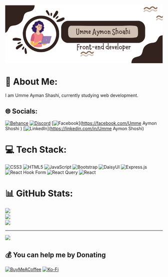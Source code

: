 <img src="https://github.com/UAShoshi/UAShoshi/blob/main/Brown%20and%20White%20Cute%20Facebook%20Cover.png">




# 💫 About Me:
I am Umme Ayman Shashi, currently studying web development.


## 🌐 Socials:
[![Behance](https://img.shields.io/badge/Behance-1769ff?logo=behance&logoColor=white)](https://behance.net/UAShoshi) [![Discord](https://img.shields.io/badge/Discord-%237289DA.svg?logo=discord&logoColor=white)](https://discord.gg/_ummeaymon) [![Facebook](https://img.shields.io/badge/Facebook-%231877F2.svg?logo=Facebook&logoColor=white)](https://facebook.com/Umme Aymon Shoshi ) [![LinkedIn](https://img.shields.io/badge/LinkedIn-%230077B5.svg?logo=linkedin&logoColor=white)](https://linkedin.com/in/Umme Aymon Shoshi) 

# 💻 Tech Stack:
![CSS3](https://img.shields.io/badge/css3-%231572B6.svg?style=for-the-badge&logo=css3&logoColor=white) ![HTML5](https://img.shields.io/badge/html5-%23E34F26.svg?style=for-the-badge&logo=html5&logoColor=white) ![JavaScript](https://img.shields.io/badge/javascript-%23323330.svg?style=for-the-badge&logo=javascript&logoColor=%23F7DF1E) ![Bootstrap](https://img.shields.io/badge/bootstrap-%238511FA.svg?style=for-the-badge&logo=bootstrap&logoColor=white) ![DaisyUI](https://img.shields.io/badge/daisyui-5A0EF8?style=for-the-badge&logo=daisyui&logoColor=white) ![Express.js](https://img.shields.io/badge/express.js-%23404d59.svg?style=for-the-badge&logo=express&logoColor=%2361DAFB) ![React Hook Form](https://img.shields.io/badge/React%20Hook%20Form-%23EC5990.svg?style=for-the-badge&logo=reacthookform&logoColor=white) ![React Query](https://img.shields.io/badge/-React%20Query-FF4154?style=for-the-badge&logo=react%20query&logoColor=white) ![React](https://img.shields.io/badge/react-%2320232a.svg?style=for-the-badge&logo=react&logoColor=%2361DAFB)
# 📊 GitHub Stats:
![](https://github-readme-stats.vercel.app/api?username=UAShoshi&theme=dark&hide_border=false&include_all_commits=true&count_private=true)<br/>
![](https://github-readme-streak-stats.herokuapp.com/?user=UAShoshi&theme=dark&hide_border=false)<br/>
![](https://github-readme-stats.vercel.app/api/top-langs/?username=UAShoshi&theme=dark&hide_border=false&include_all_commits=true&count_private=true&layout=compact)

---
[![](https://visitcount.itsvg.in/api?id=UAShoshi&icon=0&color=0)](https://visitcount.itsvg.in)

  ## 💰 You can help me by Donating
  [![BuyMeACoffee](https://img.shields.io/badge/Buy%20Me%20a%20Coffee-ffdd00?style=for-the-badge&logo=buy-me-a-coffee&logoColor=black)](https://buymeacoffee.com/UAShoshi) [![Ko-Fi](https://img.shields.io/badge/Ko--fi-F16061?style=for-the-badge&logo=ko-fi&logoColor=white)](https://ko-fi.com/UAShoshi) 

  
<!-- Proudly created with GPRM ( https://gprm.itsvg.in ) -->
